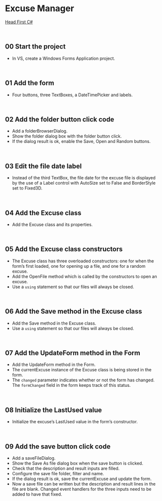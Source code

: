 # Excuse Manager
[Head First C#](http://www.headfirstlabs.com/books//hfcsharp/)

&nbsp;
## 00 Start the project
* In VS, create a Windows Forms Application project.

&nbsp;
## 01 Add the form
* Four buttons, three TextBoxes, a DateTimePicker and labels.

&nbsp;
## 02 Add the folder button click code
* Add a folderBrowserDialog.
* Show the folder dialog box with the folder button click.
* If the dialog result is ok, enable the Save, Open and Random buttons.

&nbsp;
## 03 Edit the file date label
* Instead of the third TextBox, the file date for the excuse file is displayed by the use of a Label control with AutoSize set to False and BorderStyle set to Fixed3D.

&nbsp;
## 04 Add the Excuse class
* Add the Excuse class and its properties.

&nbsp;
## 05 Add the Excuse class constructors
* The Excuse class has three overloaded constructors: one for when the form’s first loaded, one for opening up a file, and one for a random excuse.
* Add the OpenFile method which is called by the constructors to open an excuse.    
* Use a `using` statement so that our files will always be closed.

&nbsp;
## 06 Add the Save method in the Excuse class
* Add the Save method in the Excuse class.
* Use a `using` statement so that our files will always be closed.

&nbsp;
## 07 Add the UpdateForm method in the Form
* Add the UpdateForm method in the Form.
* The currentExcuse instance of the Excuse class is being stored in the form.
* The `changed` parameter indicates whether or not the form has changed. The `formChanged` field in the form keeps track of this status.

&nbsp;
## 08 Initialize the LastUsed value
* Initialize the excuse’s LastUsed value in the form’s constructor.

&nbsp;
## 09 Add the save button click code
* Add a saveFileDialog.
* Show the Save As file dialog box when the save button is clicked.
* Check that the description and result inputs are filled.
* Configure the save file folder, filter and name.
* If the dialog result is ok, save the currentExcuse and update the form.
* Now a save file can be written but the description and result lines in the file are blank. Changed event handlers for the three inputs need to be added to have that fixed.
